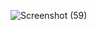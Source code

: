 

![Screenshot (59)](https://user-images.githubusercontent.com/80272331/229415930-a8ec0cb2-eac3-4274-9c3c-ba11df45f456.png)
